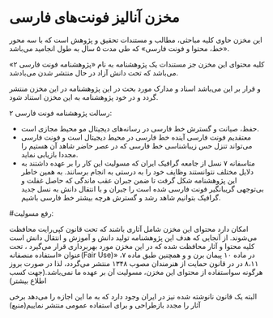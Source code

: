 # مخزن آنالیز فونت‌های فارسی
این مخزن حاوی کلیه مباحثی، مطالب و مستندات تحقیق و پژوهش  است که با سه محور «خط، محتوا و فونت فارسی» که طی مدت ۵ سال به طول انجامید می‌باشد.

کلیه محتوای این مخزن جز مستندات یک پژوهشنامه به نام «پژوهشنامه فونت فارسی ۲» می‌باشد  که تحت دانش آزاد در حال منتشر شدن می‌بادشد.

و قرار بر این می‌باشد اسناد و مدارک مورد بحث در این پژوهشنامه  در این مخزن منتشر گردد و در خود پژوهشنامه به این مخزن استناد شود.


رسالت پژوهشنامه فونت فارسی ۲:

- حفظ، صیانت و گسترش خط فارسی در رسانه‌های دیجیتال مو محیط مجازی است.
- معتقدیم فونت فارسی آینده خط فارسی در محیط دیجیتال  است و فونت فارسی می‌تواند  تنزل  حس زیباشناسی خط فارسی  که در عصر حاضر شاهد آن هستیم را مجددا بازیابی نماید.
- متاسفانه ۷ نسل از جامعه گرافیک ایران که مسولیت این کار را بر عهده داشتند به دلایل مختلف نتوانستند وظایف خود را به درستی به انجام برسانند. به همین خاطر این پژوهشنامه شکل گرفت تا ضمن جبران عقب ماندگی که حاصل غفلت و بی‌توجهی گریبانگیر فونت فارسی شده است را جبران و با انتقال دانش به نسل جدید گرافیک بتوانیم شاهد رشد و گسترش هرچه بیشتر خط فارسی باشیم.





#رفع مسولیت:

امکان دارد محتوای این مخزن شامل آثاری باشند که تحت قانون کپی‌رایت محافظت می‌شوند.
از آنجایی که هدف این پژوهشنامه  تولید دانش و آموزش و انتقال دانش است کلیه محتوا و آثار محافظت شده که در این مخزن  مورد بهربرداری قرار می‌گیرد ،  تحت عنوان «استفاده منصفانه(Fair Use)» در ماده ۱۰  پیمان برن و  و همچنین طبق ماده ۷، ۸،۱۱ در در قانون حمایت از هنرمندان مصوب ۱۳۴۸ منتشر می‌گردد، لذا در صورت بروز هرگونه سو‌استفاده از محتوای این مخزن، مسولیت آن بر عهده  ما نمی‌باشد.(جهت کسب اطلاع بیشتر)

البته یک قانون نانوشته  شده نیز در ایران وجود دارد که به ما این اجازه را می‌دهد برخی آثار را مجدد بازطراحی و برای استفاده عمومی منتشر نماییم(منبع)











